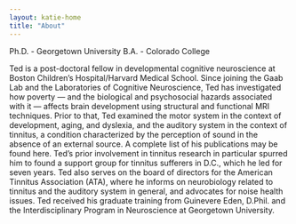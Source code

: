 ```yaml
---
layout: katie-home
title: "About"
---
```


Ph.D. - Georgetown University
B.A. - Colorado College

Ted is a post-doctoral fellow in developmental cognitive neuroscience at Boston Children’s Hospital/Harvard Medical School. Since joining the Gaab Lab and the Laboratories of Cognitive Neuroscience, Ted has investigated how poverty — and the biological and psychosocial hazards associated with it — affects brain development using structural and functional MRI techniques. Prior to that, Ted examined the motor system in the context of development, aging, and dyslexia, and the auditory system in the context of tinnitus, a condition characterized by the perception of sound in the absence of an external source. A complete list of his publications may be found here. Ted’s prior involvement in tinnitus research in particular spurred him to found a support group for tinnitus sufferers in D.C., which he led for seven years. Ted also serves on the board of directors for the American Tinnitus Association (ATA), where he informs on neurobiology related to tinnitus and the auditory system in general, and advocates for noise health issues. Ted received his graduate training from Guinevere Eden, D.Phil. and the Interdisciplinary Program in Neuroscience at Georgetown University.



<!--stackedit_data:
eyJoaXN0b3J5IjpbLTYxOTc0MjMyOCwxODcwOTgyMzI2LDc4Nz
Q2NjY0N119
-->

